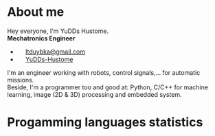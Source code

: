 # About me
Hey everyone, I'm YuDDs Hustome.<br>
**Mechatronics Engineer**<br>
  - <img align="center" src="https://shorturl.at/jwxCE" title="Gmail" alt="" height="15"/> [ltduybka@gmail.com](mailto:ltduybka@gmail.com)
  - <img align="center" src="https://shorturl.at/lrHT5" title="Github" alt="" height="15"/> [YuDDs-Hustome](https://shorturl.at/xzHJ0)

I'm an engineer working with robots, control signals,... for automatic missions.<br>
Beside, I'm a programmer too and good at: Python, C/C++ for machine learning, image (2D & 3D) processing and embedded system.
# Progamming languages statistics
<!--START_SECTION:waka-->
<!--END_SECTION:waka-->